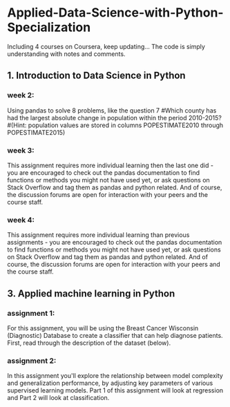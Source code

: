 # Applied-Data-Science-with-Python-Specialization
Including 4 courses on Coursera, keep updating...
The code is simply understanding with notes and comments.
## 1. Introduction to Data Science in Python
### week 2:
Using pandas to solve 8 problems, like the question 7 #Which county has had the largest absolute change in population within the period 2010-2015? #(Hint: population values are stored in columns POPESTIMATE2010 through POPESTIMATE2015)
### week 3:
This assignment requires more individual learning then the last one did - you are encouraged to check out the pandas documentation to find functions or methods you might not have used yet, or ask questions on Stack Overflow and tag them as pandas and python related. And of course, the discussion forums are open for interaction with your peers and the course staff.
### week 4:
This assignment requires more individual learning than previous assignments - you are encouraged to check out the pandas documentation to find functions or methods you might not have used yet, or ask questions on Stack Overflow and tag them as pandas and python related. And of course, the discussion forums are open for interaction with your peers and the course staff.

## 3. Applied machine learning in Python
### assignment 1:
For this assignment, you will be using the Breast Cancer Wisconsin (Diagnostic) Database to create a classifier that can help diagnose patients. First, read through the description of the dataset (below).
### assignment 2:
In this assignment you'll explore the relationship between model complexity and generalization performance, by adjusting key parameters of various supervised learning models. Part 1 of this assignment will look at regression and Part 2 will look at classification.
